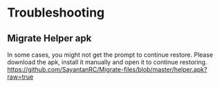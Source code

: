 # Troubleshooting
## Migrate Helper apk
In some cases, you might not get the prompt to continue restore. Please download the apk, install it manually and open it to continue restoring.  
https://github.com/SayantanRC/Migrate-files/blob/master/helper.apk?raw=true

